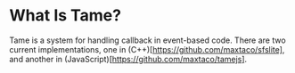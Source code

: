 What Is Tame?
============

Tame is a system for handling callback in event-based code.  There
are two current implementations, one in (C++)[https://github.com/maxtaco/sfslite], 
and another in (JavaScript)[https://github.com/maxtaco/tamejs].


